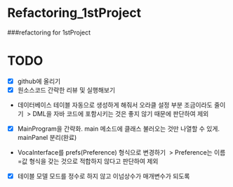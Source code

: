 # Refactoring_1stProject
###refactoring for 1stProject

# TODO

- [x] github에 올리기
- [x] 원소스코드 간략한 리뷰 및 실행해보기
* 데이터베이스 테이블 자동으로 생성하게 해줘서 오라클 설정 부분 조금이라도 줄이기
  > DML을 자바 코드에 포함시키는 것은 좋지 않기 때문에 판단하여 제외

- [x] MainProgram을 간략화. main 메소드에 클래스 불러오는 것만 나열할 수 있게. mainPanel 분리(완료)
* VocaInterface를 prefs(Preference) 형식으로 변경하기
  > Preference는 이름=값 형식을 갖는 것으로 적합하지 않다고 판단하여 제외
- [x] 테이블 모델 모드를 정수로 하지 않고 이넘상수가 매개변수가 되도록

